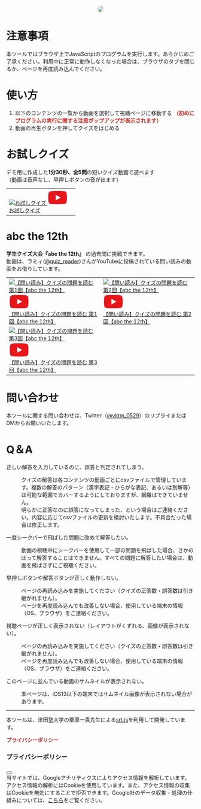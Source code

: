 <div style="text-align: center">
    <img class="" src="https://raw.githubusercontent.com/t-yokota/quizBattle/master/docs/images/short-quiz-demo.gif" style="border-radius:12px">
</div>

# **注意事項**

本ツールではブラウザ上でJavaScriptのプログラムを実行します。あらかじめご了承ください。利用中に正常に動作しなくなった場合は、ブラウザのタブを閉じるか、ページを再度読み込んでください。

# **使い方**

1. 以下のコンテンツの一覧から動画を選択して視聴ページに移動する <strong style="color: #c4302b;">（初めにプログラムの実行に関する注意ポップアップが表示されます）</strong>
1. 動画の再生ボタンを押してクイズをはじめる

# **お試しクイズ**

デモ用に作成した**1分30秒、全5問**の短いクイズ動画で遊べます<br>
（動画は音声なし、早押しボタンの音が出ます）
<!-- ☞ <a href="https://t-yokota.github.io/srt.js/?v=E5200yjbvj8&surl=https://raw.githubusercontent.com/t-yokota/quizBattle/master/src/quizBattle.srt.js" target="_blank" rel="noopener noreferrer">**試してみる**</a> -->

<table class="contents">
    <tr>
        <td>
            <a href="https://t-yokota.github.io/srt.js/?v=E5200yjbvj8&surl=https://raw.githubusercontent.com/t-yokota/quizBattle/master/src/quizBattle.srt.js" target="_blank" rel="noopener noreferrer" onClick="gtag('event', 'page_view', {'page_title': 'quiz_page_sample'});">
                <div class="sample-box">
                    <img class='thumbnail' src="https://i.ytimg.com/vi_webp/E5200yjbvj8/sddefault.webp" alt="お試しクイズ">
                    <img class='icon' src="https://raw.githubusercontent.com/t-yokota/quizBattle/master/docs/images/video_icon.png">
                </div>
                お試しクイズ
            </a>
        </td>
        <td>
        </td>
    </tr>
</table>

# **abc the 12th**

**学生クイズ大会『abc the 12th』** の過去問に挑戦できます。<br>
動画は、ラミィ([@quiz_reader](https://twitter.com/quiz_reader?s=20))さんがYouTubeに投稿されている問い読みの動画をお借りしています。

<table class="contents">
    <tr>
        <td>
            <a href="https://t-yokota.github.io/srt.js/?v=ue9b06lFQG0&surl=https://raw.githubusercontent.com/t-yokota/quizBattle/master/contents/lamy_abc_12th/content-1.srt.js" target="_blank" rel="noopener noreferrer" onClick="gtag('event', 'page_view', {'page_title': 'quiz_page_abc12th-1'});">
                <div class="sample-box">
                    <img class='thumbnail' src="https://i.ytimg.com/vi_webp/ue9b06lFQG0/sddefault.webp" alt="【問い読み】クイズの問題を読む 第1回【abc the 12th】">
                    <img class='icon' src="https://raw.githubusercontent.com/t-yokota/quizBattle/master/docs/images/video_icon.png">
                </div>
                【問い読み】クイズの問題を読む 第1回【abc the 12th】
            </a>
        </td>
        <td>
            <a href="https://t-yokota.github.io/srt.js/?v=Mlxs5v3bQK4&surl=https://raw.githubusercontent.com/t-yokota/quizBattle/master/contents/lamy_abc_12th/content-2.srt.js" target="_blank" rel="noopener noreferrer" onClick="gtag('event', 'page_view', {'page_title': 'quiz_page_abc12th-2'});">
                <div class="sample-box">
                    <img class='thumbnail' src="https://i.ytimg.com/vi_webp/Mlxs5v3bQK4/sddefault.webp" alt="【問い読み】クイズの問題を読む 第2回【abc the 12th】">
                    <img class='icon' src="https://raw.githubusercontent.com/t-yokota/quizBattle/master/docs/images/video_icon.png">
                </div>
                【問い読み】クイズの問題を読む 第2回【abc the 12th】
            </a>
        </td>
    </tr>
    <tr>
        <td>
            <a href="https://t-yokota.github.io/srt.js/?v=V6R8y2VRm0I&surl=https://raw.githubusercontent.com/t-yokota/quizBattle/master/contents/lamy_abc_12th/content-3.srt.js" target="_blank" rel="noopener noreferrer" onClick="gtag('event', 'page_view', {'page_title': 'quiz_page_abc12th-3'});">
                <div class="sample-box">
                    <img class='thumbnail' src="https://i.ytimg.com/vi_webp/V6R8y2VRm0I/sddefault.webp" alt="【問い読み】クイズの問題を読む 第3回【abc the 12th】">
                    <img class='icon' src="https://raw.githubusercontent.com/t-yokota/quizBattle/master/docs/images/video_icon.png">
                </div>
                【問い読み】クイズの問題を読む 第3回【abc the 12th】
            </a>
        </td>
        <td>
            <!-- <a href="https://t-yokota.github.io/srt.js/?v=vJQIxN-H2Uw&surl=https://raw.githubusercontent.com/t-yokota/quizBattle/master/contents/lamy_abc_12th/content-3.srt.js" target="_blank" rel="noopener noreferrer">
                <div class="sample-box">
                    <img class='thumbnail' src="https://i.ytimg.com/vi_webp/vJQIxN-H2Uw/sddefault.webp" alt="【問い読み】クイズの問題を読む 第4回【abc the 12th】">
                    <img class='icon' src="https://raw.githubusercontent.com/t-yokota/quizBattle/master/docs/images/video_icon.png">
                </div>
                【問い読み】クイズの問題を読む 第4回【abc the 12th】
            </a> -->
        </td>
    </tr>
</table>

# **問い合わせ**

本ツールに関する問い合わせは、Twitter（[@yktm_0529](https://twitter.com/yktm_0529)）のリプライまたはDMからお願いいたします。

<!-- 本ツールを使用したコンテンツの作成に関心があり、クイズ動画の使用許可をいただける動画製作者の方がいらっしゃいましたら、ご連絡いただけるとうれしいです。 -->

# **Q＆A**

<div class="qa-list mts">
<dl class="qa">
<dt>正しい解答を入力しているのに、誤答と判定されてしまう。</dt>
<dd>
<p>クイズの解答は各コンテンツの動画ごとにcsvファイルで管理しています。複数の解答のパターン（漢字表記・ひらがな表記、あるいは別解等）は可能な範囲でカバーするようにしておりますが、網羅はできていません。<br>明らかに正答なのに誤答になってしまった、という場合はご連絡ください。内容に応じてcsvファイルの更新を検討いたします。不具合だった場合は修正します。</p>
</dd>
</dl>
<dl class="qa">
<dt>一度シークバーで飛ばした問題に改めて解答したい。</dt>
<dd>
<p>動画の視聴中にシークバーを使用して一部の問題を飛ばした場合、さかのぼって解答することはできません。すべての問題に解答したい場合は、動画を飛ばさずにご視聴ください。</p>
</dd>
</dl>
<dl class="qa">
<dt>早押しボタンや解答ボタンが正しく動作しない。</dt>
<dd>
<p>ページの再読み込みを実施してください（クイズの正答数・誤答数は引き継がれません）。<br>ページを再度読み込んでも改善しない場合、使用している端末の情報（OS、ブラウザ）をご連絡ください。</p>
</dd>
</dl>
<dl class="qa">
<dt>視聴ページが正しく表示されない（レイアウトがくずれる、画像が表示されない）。</dt>
<dd>
<p>ページの再読み込みを実施してください（クイズの正答数・誤答数は引き継がれません）。<br>ページを再度読み込んでも改善しない場合、使用している端末の情報（OS、ブラウザ）をご連絡ください。</p>
</dd>
</dl>
<dl class="qa">
<dt>このページに並んでいる動画のサムネイルが表示されない。</dt>
<dd>
<p>本ページは、iOS13以下の端末ではサムネイル画像が表示されない場合があります。</p>
</dd>
</dl>
</div>

---

本ツールは、津田塾大学の栗原一貴先生による[srt.js](https://www.unryu.org/home/srtjs)を利用して開発しています。

<a type="button" data-bs-toggle="offcanvas" data-bs-target="#offcanvasBottom" aria-controls="offcanvasBottom" style="color: #c4302b;"><strong>プライバシーポリシー</strong></a>

<div class="offcanvas offcanvas-bottom" tabindex="-1" id="offcanvasBottom" aria-labelledby="offcanvasBottomLabel">
  <div class="offcanvas-header">
    <h3 class="offcanvas-title" id="offcanvasBottomLabel"><strong>プライバシーポリシー</strong></h3>
    <button type="button" class="btn-close text-reset" data-bs-dismiss="offcanvas" aria-label="Close"></button>
  </div>
  <div class="offcanvas-body small">
当サイトでは、Googleアナリティクスによりアクセス情報を解析しています。アクセス情報の解析にはCookieを使用しています。また、アクセス情報の収集はCookieを無効にすることで拒否できます。Google社のデータ収集・処理の仕組みについては、<a href="https://policies.google.com/technologies/partner-sites?hl=ja">こちら</a>をご覧ください。
  </div>
</div>
